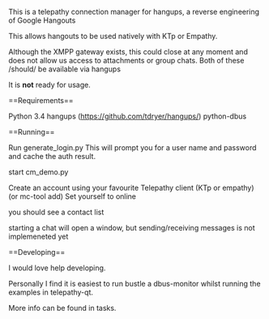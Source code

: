 This is a telepathy connection manager for hangups, a reverse engineering of Google Hangouts

This allows hangouts to be used natively with KTp or Empathy.

Although the XMPP gateway exists, this could close at any moment and does not allow us access to attachments or group chats. Both of these /should/ be available via hangups

It is **not** ready for usage.

==Requirements==

Python 3.4
hangups (https://github.com/tdryer/hangups/)
python-dbus

==Running==

Run generate_login.py
This will prompt you for a user name and password and cache the auth result.

start cm_demo.py

Create an account using your favourite Telepathy client (KTp or empathy)  (or mc-tool add)
Set yourself to online

you should see a contact list

starting a chat will open a window, but sending/receiving messages is not implemeneted yet


==Developing==

I would love help developing.

Personally I find it is easiest to run bustle a dbus-monitor whilst running the examples in telepathy-qt.

More info can be found in tasks.